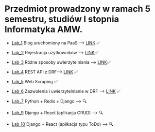 # Przedmiot prowadzony w ramach 5 semestru, studiów I stopnia Informatyka AMW.

* [Lab_1](https://github.com/AdamSzr/aplikacje-internetowe-AdamSzreiber-185ic/tree/master/Lab1) Blog uruchomiony na PaaS ⟶ [LINK](https://blog-szreiber.herokuapp.com/) :white_check_mark:
* [Lab_2](https://github.com/AdamSzr/aplikacje-internetowe-AdamSzreiber-185ic/tree/master/Lab2) Rejestracja użytkowników ⟶ [LINK](https://enigmatic-brushlands-25919.herokuapp.com/):white_check_mark:
 * [Lab_3](https://github.com/AdamSzr/aplikacje-internetowe-AdamSzreiber-185ic/tree/master/Lab3) Różne sposoby uwierzytelniania ⟶ [LINK](https://a-social-website.herokuapp.com/):white_check_mark:

 * [Lab_4](https://github.com/AdamSzr/aplikacje-internetowe-AdamSzreiber-185ic/tree/master/Lab4) REST API z DRF⟶ [LINK](https://adam-szreiber-api.herokuapp.com/) :white_check_mark:
 * [Lab_5](https://github.com/AdamSzr/aplikacje-internetowe-AdamSzreiber-185ic/tree/master/Lab5) Web Scraping :white_check_mark:
 * [Lab_6](https://github.com/AdamSzr/aplikacje-internetowe-AdamSzreiber-185ic/tree/master/Lab6)  Zezwolenia i uwierzytelnianie w DRF ⟶ [LINK](https://lab6-adam-szreiber.herokuapp.com/) :white_check_mark:
 * [Lab_7](https://github.com/AdamSzr/aplikacje-internetowe-AdamSzreiber-185ic/tree/master/Lab7)  Python + Redis + Django ⟶ :mag:
 * [Lab_9](https://github.com/AdamSzr/aplikacje-internetowe-AdamSzreiber-185ic/tree/master/Lab7)  Django + React (aplikacja CRUD) ⟶ :mag:
 * [Lab_10](https://github.com/AdamSzr/aplikacje-internetowe-AdamSzreiber-185ic/tree/master/Lab10)   Django + React (aplikacja typu ToDo) ⟶ :mag: